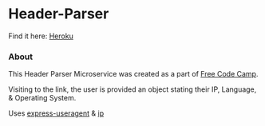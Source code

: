 # Header-Parser

Find it here: [Heroku](www.Heroku.com)

### About

This Header Parser Microservice was created as a part of [Free Code Camp](www.freecodecamp.com). 

Visiting to the link, the user is provided an object stating their IP, Language, & Operating System.

Uses [express-useragent](https://github.com/biggora/express-useragent) & [ip](https://www.npmjs.com/package/ip)
